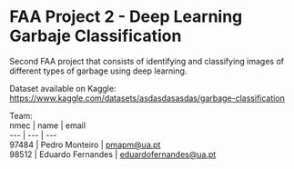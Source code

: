 # FAA Project 2 - Deep Learning Garbaje Classification

Second FAA project that consists of identifying and classifying images of different types of garbage using deep learning. <br>

Dataset available on Kaggle: <br>
https://www.kaggle.com/datasets/asdasdasasdas/garbage-classification

Team:  
nmec  | name             | email                
---   | ---              | ---                   
97484 | Pedro Monteiro     | pmapm@ua.pt      
98512 | Eduardo Fernandes | eduardofernandes@ua.pt
